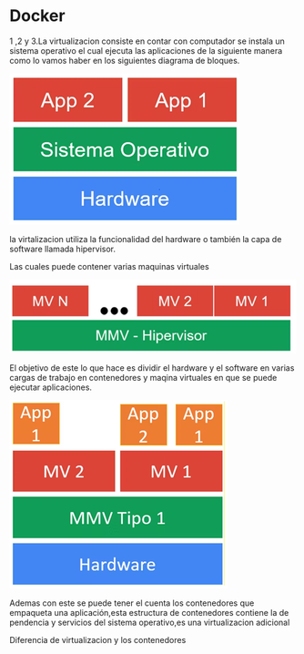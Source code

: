 # Docker
1 ,2 y 3.La virtualizacion consiste en contar con computador se instala un sistema operativo  el cual ejecuta las aplicaciones de la siguiente manera como lo vamos haber en los siguientes diagrama de bloques.

![imagen 1](imagenes/img1.png)

la virtalizacion utiliza la funcionalidad del hardware o también  la capa de software llamada hipervisor.

Las cuales puede contener varias maquinas virtuales

![imagen 2](imagenes/img2.png)

El objetivo de este lo que hace es dividir el hardware y el software  en varias cargas de trabajo en contenedores y maqina virtuales en que se puede ejecutar aplicaciones.


![imagen 3](imagenes/img3.png)

Ademas con este se puede tener el cuenta los contenedores que empaqueta  una aplicación,esta estructura de contenedores  contiene la de pendencia y servicios del sistema operativo,es una virtualizacion adicional 

Diferencia de virtualizacion y los contenedores

